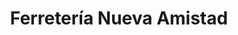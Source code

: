 ---
title: "Ferretería Nueva Amistad"
url: /san-pedro-sula/ferreteria-nueva-amistad/
shop: Eisenwaren
---